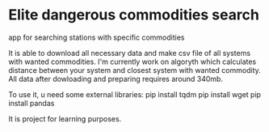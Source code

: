 # Elite dangerous commodities search
 app for searching stations with specific commodities


It is able to download all necessary data and make csv file of all systems with wanted commodities.
I'm currently work on algoryth which calculates distance between your system and closest system with wanted commodity.
All data after dowloading and preparing requires around 340mb.

To use it, u need some external libraries:
pip install tqdm
pip install wget
pip install pandas

It is project for learning purposes.
